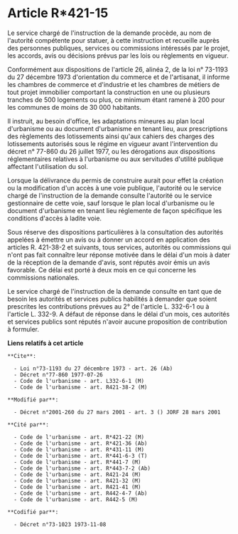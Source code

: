 # Article R*421-15

Le service chargé de l'instruction de la demande procède, au nom de l'autorité compétente pour statuer, à cette instruction
et recueille auprès des personnes publiques, services ou commissions intéressés par le projet, les accords, avis ou décisions
prévus par les lois ou règlements en vigueur.

Conformément aux dispositions de l'article 26, alinéa 2, de la loi n° 73-1193 du 27 décembre 1973 d'orientation du commerce
et de l'artisanat, il informe les chambres de commerce et d'industrie et les chambres de métiers de tout projet immobilier
comportant la construction en une ou plusieurs tranches de 500 logements ou plus, ce minimum étant ramené à 200 pour les
communes de moins de 30 000 habitants.

Il instruit, au besoin d'office, les adaptations mineures au plan local d'urbanisme ou au document d'urbanisme en tenant
lieu, aux prescriptions des règlements des lotissements ainsi qu'aux cahiers des charges des lotissements autorisés sous le
régime en vigueur avant l'intervention du décret n° 77-860 du 26 juillet 1977, ou les dérogations aux dispositions
réglementaires relatives à l'urbanisme ou aux servitudes d'utilité publique affectant l'utilisation du sol.

Lorsque la délivrance du permis de construire aurait pour effet la création ou la modification d'un accès à une voie
publique, l'autorité ou le service chargé de l'instruction de la demande consulte l'autorité ou le service gestionnaire de
cette voie, sauf lorsque le plan local d'urbanisme ou le document d'urbanisme en tenant lieu réglemente de façon spécifique
les conditions d'accès à ladite voie.

Sous réserve des dispositions particulières à la consultation des autorités appelées à émettre un avis ou à donner un accord
en application des articles R. 421-38-2 et suivants, tous services, autorités ou commissions qui n'ont pas fait connaître
leur réponse motivée dans le délai d'un mois à dater de la réception de la demande d'avis, sont réputés avoir émis un avis
favorable. Ce délai est porté à deux mois en ce qui concerne les commissions nationales.

Le service chargé de l'instruction de la demande consulte en tant que de besoin les autorités et services publics habilités à
demander que soient prescrites les contributions prévues au 2° de l'article L. 332-6-1 ou à l'article L. 332-9. A défaut de
réponse dans le délai d'un mois, ces autorités et services publics sont réputés n'avoir aucune proposition de contribution à
formuler.

**Liens relatifs à cet article**

	**Cite**:

	  - Loi n°73-1193 du 27 décembre 1973 - art. 26 (Ab)
	  - Décret n°77-860 1977-07-26
	  - Code de l'urbanisme - art. L332-6-1 (M)
	  - Code de l'urbanisme - art. R421-38-2 (M)

	**Modifié par**:

	  - Décret n°2001-260 du 27 mars 2001 - art. 3 () JORF 28 mars 2001

	**Cité par**:

	  - Code de l'urbanisme - art. R*421-22 (M)
	  - Code de l'urbanisme - art. R*421-36 (Ab)
	  - Code de l'urbanisme - art. R*431-11 (M)
	  - Code de l'urbanisme - art. R*441-6-3 (T)
	  - Code de l'urbanisme - art. R*441-7 (M)
	  - Code de l'urbanisme - art. R*443-7-2 (Ab)
	  - Code de l'urbanisme - art. R421-24 (M)
	  - Code de l'urbanisme - art. R421-32 (M)
	  - Code de l'urbanisme - art. R421-41 (M)
	  - Code de l'urbanisme - art. R442-4-7 (Ab)
	  - Code de l'urbanisme - art. R442-5 (M)

	**Codifié par**:

	  - Décret n°73-1023 1973-11-08
